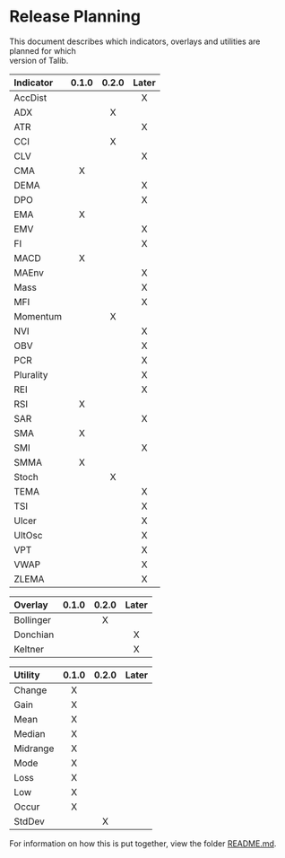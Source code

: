# Release Planning

This document describes which indicators, overlays and utilities are planned for which  
version of Talib.

| Indicator | 0.1.0 | 0.2.0 | Later |
| :-------- | :---: | :---: | :---: |
| AccDist   |       |       |   X   |
| ADX       |       |   X   |       |
| ATR       |       |       |   X   |
| CCI       |       |   X   |       |
| CLV       |       |       |   X   |
| CMA       |   X   |       |       |
| DEMA      |       |       |   X   |
| DPO       |       |       |   X   |
| EMA       |   X   |       |       |
| EMV       |       |       |   X   |
| FI        |       |       |   X   |
| MACD      |   X   |       |       |
| MAEnv     |       |       |   X   |
| Mass      |       |       |   X   |
| MFI       |       |       |   X   |
| Momentum  |       |   X   |       |
| NVI       |       |       |   X   |
| OBV       |       |       |   X   |
| PCR       |       |       |   X   |
| Plurality |       |       |   X   |
| REI       |       |       |   X   |
| RSI       |   X   |       |       |
| SAR       |       |       |   X   |
| SMA       |   X   |       |       |
| SMI       |       |       |   X   |
| SMMA      |   X   |       |       |
| Stoch     |       |   X   |       |
| TEMA      |       |       |   X   |
| TSI       |       |       |   X   |
| Ulcer     |       |       |   X   |
| UltOsc    |       |       |   X   |
| VPT       |       |       |   X   |
| VWAP      |       |       |   X   |
| ZLEMA     |       |       |   X   |

| Overlay   | 0.1.0 | 0.2.0 | Later |
| :-------- | :---: | :---: | :---: |
| Bollinger |       |   X   |       |
| Donchian  |       |       |   X   |
| Keltner   |       |       |   X   |

| Utility   | 0.1.0 | 0.2.0 | Later |
| :-------- | :---: | :---: | :---: |
| Change    |   X   |       |       |
| Gain      |   X   |       |       |
| Mean      |   X   |       |       |
| Median    |   X   |       |       |
| Midrange  |   X   |       |       |
| Mode      |   X   |       |       |
| Loss      |   X   |       |       |
| Low       |   X   |       |       |
| Occur     |   X   |       |       |
| StdDev    |       |   X   |       |

For information on how this is put together, view the folder
[README.md](README.md).
